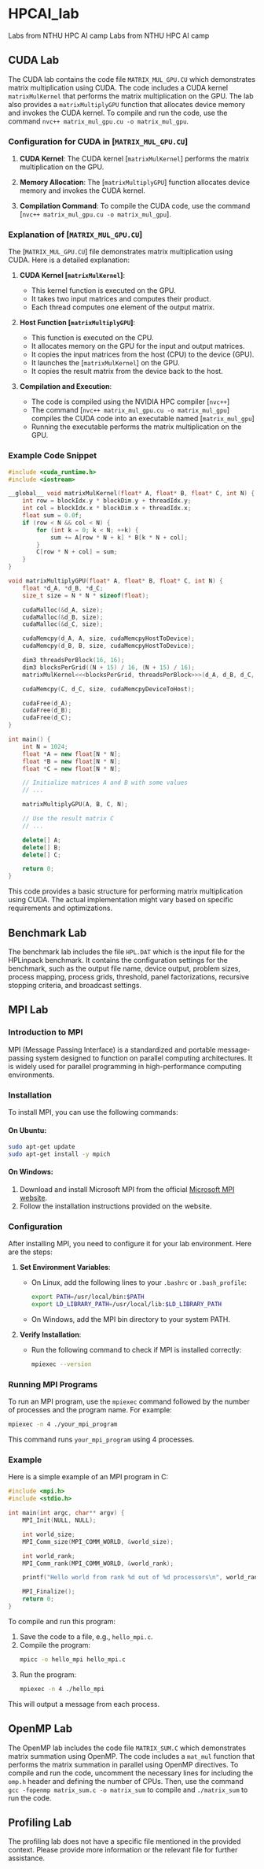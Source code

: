 # HPCAI_lab
Labs from NTHU HPC AI camp
Labs from NTHU HPC AI camp

## CUDA Lab
The CUDA lab contains the code file `MATRIX_MUL_GPU.CU` which demonstrates matrix multiplication using CUDA. The code includes a CUDA kernel `matrixMulKernel` that performs the matrix multiplication on the GPU. The lab also provides a `matrixMultiplyGPU` function that allocates device memory and invokes the CUDA kernel. To compile and run the code, use the command `nvc++ matrix_mul_gpu.cu -o matrix_mul_gpu`.



### Configuration for CUDA in [`MATRIX_MUL_GPU.CU`]

1. **CUDA Kernel**: The CUDA kernel [`matrixMulKernel`] performs the matrix multiplication on the GPU.

2. **Memory Allocation**: The [`matrixMultiplyGPU`] function allocates device memory and invokes the CUDA kernel.

3. **Compilation Command**: To compile the CUDA code, use the command [`nvc++ matrix_mul_gpu.cu -o matrix_mul_gpu`].

### Explanation of [`MATRIX_MUL_GPU.CU`]

The [`MATRIX_MUL_GPU.CU`] file demonstrates matrix multiplication using CUDA. Here is a detailed explanation:

1. **CUDA Kernel [`matrixMulKernel`]**:
    - This kernel function is executed on the GPU.
    - It takes two input matrices and computes their product.
    - Each thread computes one element of the output matrix.

2. **Host Function [`matrixMultiplyGPU`]**:
    - This function is executed on the CPU.
    - It allocates memory on the GPU for the input and output matrices.
    - It copies the input matrices from the host (CPU) to the device (GPU).
    - It launches the [`matrixMulKernel`] on the GPU.
    - It copies the result matrix from the device back to the host.

3. **Compilation and Execution**:
    - The code is compiled using the NVIDIA HPC compiler [`nvc++`]
    - The command [`nvc++ matrix_mul_gpu.cu -o matrix_mul_gpu`] compiles the CUDA code into an executable named [`matrix_mul_gpu`]
    - Running the executable performs the matrix multiplication on the GPU.

### Example Code Snippet


```cpp
#include <cuda_runtime.h>
#include <iostream>

__global__ void matrixMulKernel(float* A, float* B, float* C, int N) {
    int row = blockIdx.y * blockDim.y + threadIdx.y;
    int col = blockIdx.x * blockDim.x + threadIdx.x;
    float sum = 0.0f;
    if (row < N && col < N) {
        for (int k = 0; k < N; ++k) {
            sum += A[row * N + k] * B[k * N + col];
        }
        C[row * N + col] = sum;
    }
}

void matrixMultiplyGPU(float* A, float* B, float* C, int N) {
    float *d_A, *d_B, *d_C;
    size_t size = N * N * sizeof(float);

    cudaMalloc(&d_A, size);
    cudaMalloc(&d_B, size);
    cudaMalloc(&d_C, size);

    cudaMemcpy(d_A, A, size, cudaMemcpyHostToDevice);
    cudaMemcpy(d_B, B, size, cudaMemcpyHostToDevice);

    dim3 threadsPerBlock(16, 16);
    dim3 blocksPerGrid((N + 15) / 16, (N + 15) / 16);
    matrixMulKernel<<<blocksPerGrid, threadsPerBlock>>>(d_A, d_B, d_C, N);

    cudaMemcpy(C, d_C, size, cudaMemcpyDeviceToHost);

    cudaFree(d_A);
    cudaFree(d_B);
    cudaFree(d_C);
}

int main() {
    int N = 1024;
    float *A = new float[N * N];
    float *B = new float[N * N];
    float *C = new float[N * N];

    // Initialize matrices A and B with some values
    // ...

    matrixMultiplyGPU(A, B, C, N);

    // Use the result matrix C
    // ...

    delete[] A;
    delete[] B;
    delete[] C;

    return 0;
}
```

This code provides a basic structure for performing matrix multiplication using CUDA. The actual implementation might vary based on specific requirements and optimizations.







## Benchmark Lab
The benchmark lab includes the file `HPL.DAT` which is the input file for the HPLinpack benchmark. It contains the configuration settings for the benchmark, such as the output file name, device output, problem sizes, process mapping, process grids, threshold, panel factorizations, recursive stopping criteria, and broadcast settings.


## MPI Lab

### Introduction to MPI
MPI (Message Passing Interface) is a standardized and portable message-passing system designed to function on parallel computing architectures. It is widely used for parallel programming in high-performance computing environments.

### Installation
To install MPI, you can use the following commands:

#### On Ubuntu:
```sh
sudo apt-get update
sudo apt-get install -y mpich
```

#### On Windows:
1. Download and install Microsoft MPI from the official [Microsoft MPI website](https://docs.microsoft.com/en-us/message-passing-interface/microsoft-mpi).
2. Follow the installation instructions provided on the website.

### Configuration
After installing MPI, you need to configure it for your lab environment. Here are the steps:

1. **Set Environment Variables**:
   - On Linux, add the following lines to your `.bashrc` or `.bash_profile`:
     ```sh
     export PATH=/usr/local/bin:$PATH
     export LD_LIBRARY_PATH=/usr/local/lib:$LD_LIBRARY_PATH
     ```
   - On Windows, add the MPI bin directory to your system PATH.

2. **Verify Installation**:
   - Run the following command to check if MPI is installed correctly:
     ```sh
     mpiexec --version
     ```

### Running MPI Programs
To run an MPI program, use the `mpiexec` command followed by the number of processes and the program name. For example:

```sh
mpiexec -n 4 ./your_mpi_program
```

This command runs `your_mpi_program` using 4 processes.

### Example
Here is a simple example of an MPI program in C:

```c
#include <mpi.h>
#include <stdio.h>

int main(int argc, char** argv) {
    MPI_Init(NULL, NULL);

    int world_size;
    MPI_Comm_size(MPI_COMM_WORLD, &world_size);

    int world_rank;
    MPI_Comm_rank(MPI_COMM_WORLD, &world_rank);

    printf("Hello world from rank %d out of %d processors\n", world_rank, world_size);

    MPI_Finalize();
    return 0;
}
```

To compile and run this program:

1. Save the code to a file, e.g., `hello_mpi.c`.
2. Compile the program:
   ```sh
   mpicc -o hello_mpi hello_mpi.c
   ```
3. Run the program:
   ```sh
   mpiexec -n 4 ./hello_mpi
   ```

This will output a message from each process.




## OpenMP Lab
The OpenMP lab includes the code file `MATRIX_SUM.C` which demonstrates matrix summation using OpenMP. The code includes a `mat_mul` function that performs the matrix summation in parallel using OpenMP directives. To compile and run the code, uncomment the necessary lines for including the `omp.h` header and defining the number of CPUs. Then, use the command `gcc -fopenmp matrix_sum.c -o matrix_sum` to compile and `./matrix_sum` to run the code.

## Profiling Lab
The profiling lab does not have a specific file mentioned in the provided context. Please provide more information or the relevant file for further assistance.
